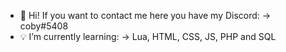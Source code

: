 - 👋 Hi! If you want to contact me here you have my Discord:
 -> coby#5408
- 💡 I’m currently learning:
 -> Lua, HTML, CSS, JS, PHP and SQL

